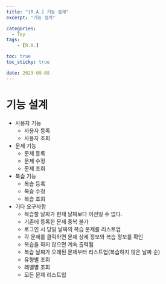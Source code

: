 ```yaml
---
title: "[R.A.] 기능 설계"
excerpt: "기능 설계"

categories:
  - Toy
tags:
    - [R.A.]

toc: true
toc_sticky: true

date: 2023-09-08
---
```


# 기능 설계

- 사용자 기능
  - 사용자 등록
  - 사용자 조회
- 문제 기능
  - 문제 등록
  - 문제 수정
  - 문제 조회
- 복습 기능
  - 복습 등록
  - 복습 수정
  - 복습 조회
- 기타 요구사항
  - 복습할 날짜가 현재 날짜보다 이전일 수 없다.
  - 기존에 등록한 문제 중복 불가
  - 로그인 시 당일 날짜의 복습 문제를 리스트업
  - 각 문제를 클릭하면 문제 상세 정보와 복습 정보를 확인
  - 복습을 하지 않으면 계속 출력됨
  - 복습 날짜가 오래된 문제부터 리스트업(복습하지 않은 날짜 순)
  - 유형별 조회
  - 레벨별 조회
  - 모든 문제 리스트업